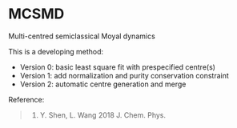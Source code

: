 # MCSMD
Multi-centred semiclassical Moyal dynamics

This is a developing method:
* Version 0: basic least square fit with prespecified centre(s)
* Version 1: add normalization and purity conservation constraint
* Version 2: automatic centre generation and merge

Reference:
> 1. Y. Shen, L. Wang 2018 J. Chem. Phys.